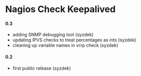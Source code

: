 
Nagios Check Keepalived
=======================

#### 0.3
   * adding SNMP debugging tool (syzdek)
   * updating IPVS checks to treat percentages as ints (syzdek)
   * cleaning up variable names in vrrp check (syzdek)

#### 0.2
   * first public release (syzdek)

